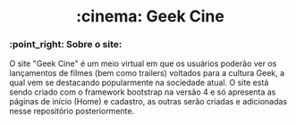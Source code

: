 <h1 align="center">:cinema: Geek Cine</h1>
<h3>:point_right: Sobre o site: </h3>

<p>O site "Geek Cine" é um meio virtual em que os usuários poderão ver os lançamentos de filmes (bem como trailers) voltados para a cultura Geek, a qual vem se destacando popularmente na sociedade atual. O site está sendo criado com o framework bootstrap na versão 4 e só apresenta as páginas de início (Home) e cadastro, as outras serão criadas e adicionadas nesse repositório posteriormente.</p>
